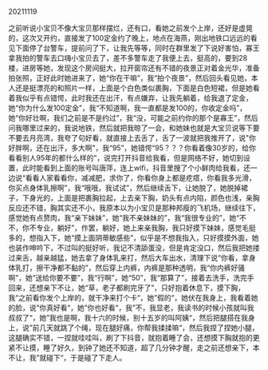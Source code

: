 20211119

之前听说小宝贝不像大宝贝那样摆烂，还有口，看她之前发个上岸，还好是虚晃的，这次又开约，直接发了100定金约了晚上，地点在海燕，刚出地铁口远远的看见下面停了台警车，提前问了下，让我先等等，同时在群里发了下说好害怕，寡王拿我拍的警车去口嗨小宝贝去了，差不多警车走了我便上去，挺高的，要到28楼，进房等她，发现这个房间挺大，拉开窗帘还有不错的夜景正对着金光华，准备拍张照，正好此时她进来了，她“你在干嘛”，我“拍个夜景”，然后回头看见她，本人还是挺漂亮的和照片一样，上面是个白色类似裹胸，下面是白色短裙，但是她看着我似乎有点错愕，此时我还在出汗，有点嫌弃，让我先躺着，给我退了定金，她“你为什么发100定金”，我“不知道啊，我一直都是发100的，你收定金吗”，她“你好壮啊，我们之前是不是约过”，我“没，可能之前约你的那个是寡王”，然后问我哪里过来的，我说地铁，然后就把我晾了一会，和她妹也就是大宝贝说等下要不要去月亮湾，我夸了句好看，就直接上去舌了，舌了一波就把我推开了，说"你好胖啊，还在出汗，多大啊"，我“95”，她错愕“95？？？你看着像30岁的，给你看看别人95年的都什么样的”，说完打开抖音给我看，但是网络不好，她切到设置，此时能看到上面的账号叫唐萍，连上wifi，抖音里搜了个小鲜肉给我看，还一边说“看看人家看看你，减减肥，求你了，你看你身上都是疙瘩，你看我多光滑，你买点身体乳擦啊”，我“哦哦，我试试”，然后继续舌下，让她脱了，她脱掉裙子，下身光的，上面是把裹胸拉起，上去亲下胸，奶头有点内陷，颜色也浅，亲胸反应还不错，胸其实还不小，我原本以为小宝贝是那种邦瘦的飞机场，继续往下，感觉她有点赘肉，我“亲下妹妹”，她“我不亲妹妹的”，我“我很专业的”，她“不不，你不专业，躺好”，作罢，躺好，她上来亲我胸，我只好摸下妹妹，感觉毛挺多的，想指入下，她“摸上面阴蒂敏感些”，似乎是不想我指入，只好摸摸外面，她也装作呻吟下，不过叫的挺好听，我记不清舔蛋没，但是肯定没口，然后我把她搂过来舌，越亲越猛，她去拿了身体乳来打，然后大车出水，清理下说“你看，拿身体乳打，擦干净都不黏的”，然后穿上内裤，内裤是那种透明，我“你内裤好骚啊”，她“送给你要不要”，我“行啊”，她“50”，我“那算了”，接着去洗手，洗完手回来，还想亲下不让，她“草，老子都刷完牙了”，只好抱着休息下，摸下胸，我“之前看你发个上岸的，就干净来打个卡“，她”假的“，她伏在我身上，我看着她的脸，说”你真好看“，她”你也好看“，我”不，我显老，我读书的时候小孩就叫我叔叔了“，她”我也是啊，我十六的时候，别十五岁的叫阿姨“，然后把腿搭在我身上，说”前几天就跳了个绳，现在腿好痛，你帮我揉揉嘛“，然后我捏了捏她小腿，这腿确实不错，一捏就哇哇叫，刷了下抖音，就抱着睡了会，还想摸下胸就抱的更紧不让摸，睡了好久，到钟了她还不知道，超了几分钟才醒，走之前还想亲下，本不让，我”就碰下“，于是碰了下走人。



